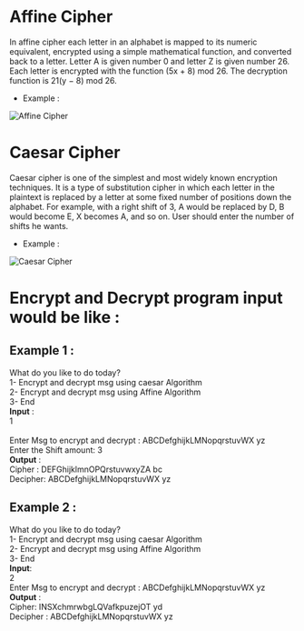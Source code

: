 # Affine Cipher
In affine cipher each letter in an alphabet is mapped to its numeric equivalent, encrypted using a simple mathematical function, and converted back to a letter. Letter A is given number 0 and letter Z is given number 26. Each letter is encrypted with the function (5x + 8) mod 26. The decryption function is 21(y − 8) mod 26. 
- Example :

![Affine Cipher ](https://i.imgur.com/wYPN82V.png)

# Caesar Cipher
Caesar cipher is one of the simplest and most widely known encryption techniques. It is a
type of substitution cipher in which each letter in the plaintext is replaced by a letter at
some fixed number of positions down the alphabet. For example, with a right shift of 3, A
would be replaced by D, B would become E, X becomes A, and so on. User should enter
the number of shifts he wants.
- Example :

![Caesar Cipher ](https://i.imgur.com/plgsyO2.png)

# Encrypt and Decrypt program input would be like :
## Example 1 :
What do you like to do today?<br>
1- Encrypt and decrypt msg using caesar Algorithm <br>
2- Encrypt and decrypt msg using Affine Algorithm <br>
3- End <br>
**Input** :<br>
1<br>  
Enter Msg to encrypt and decrypt : ABCDefghijkLMNopqrstuvWX yz<br>
Enter the Shift amount: 3<br>
**Output** :<br>
Cipher : DEFGhijklmnOPQrstuvwxyZA bc<br>
Decipher: ABCDefghijkLMNopqrstuvWX yz

## Example 2 :
What do you like to do today?<br>
1- Encrypt and decrypt msg using caesar Algorithm<br>
2- Encrypt and decrypt msg using Affine Algorithm<br>
3- End<br>
**Input**:<br>
2<br>
Enter Msg to encrypt and decrypt : ABCDefghijkLMNopqrstuvWX yz<br>
**Output** :<br>
Cipher: INSXchmrwbgLQVafkpuzejOT yd<br>
Decipher : ABCDefghijkLMNopqrstuvWX yz<br>
